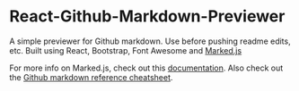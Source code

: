 # React-Github-Markdown-Previewer

A simple previewer for Github markdown. Use before pushing readme edits, etc.
Built using React, Bootstrap, Font Awesome and [Marked.js](https://github.com/markedjs/marked) 

For more info on Marked.js, check out this [documentation](https://marked.js.org/).
Also check out the [Github markdown reference cheatsheet](https://guides.github.com/pdfs/markdown-cheatsheet-online.pdf).